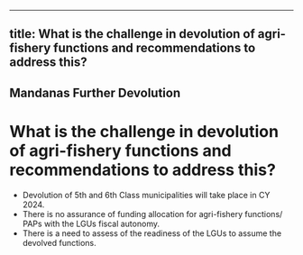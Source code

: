 --- 
 title: What is the challenge in devolution of agri-fishery functions and recommendations to address this?
 ---

## Mandanas Further Devolution

# What is the challenge in devolution of agri-fishery functions and recommendations to address this?


 - Devolution of 5th and 6th Class municipalities will take place in CY 2024.
 - There is no assurance of funding allocation for agri-fishery functions/ PAPs with the LGUs fiscal autonomy. 
 - There is a need to assess of the readiness of the LGUs to assume the devolved functions.
